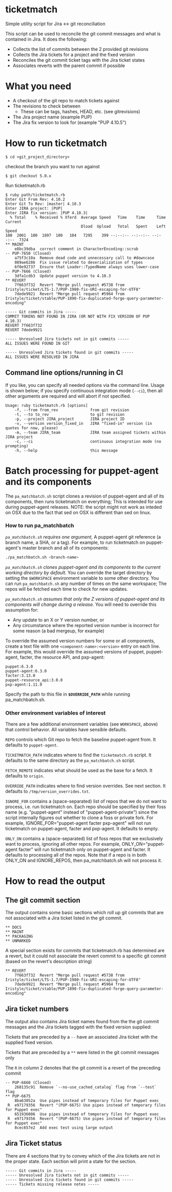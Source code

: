 # ticketmatch
Simple utility script for Jira &lt;-> git reconciliation

This script can be used to reconcile the git commit messages and what is contained in Jira. It does
the following:

* Collects the list of commits between the 2 provided git revisions
* Collects the Jira tickets for a project and the fixed version
* Reconciles the git commit ticket tags with the Jira ticket states
* Associates reverts with the parent commit if possible

# What you need

* A checkout of the git repo to match tickets against
* The revisions to check between
  * These can be tags, hashes, HEAD, etc. (see gitrevisions)
* The Jira project name (example PUP)
* The Jira fix version to look for (example "PUP 4.10.5")


# How to run ticketmatch

```$ cd <git_project_directory>  ```

checkout the branch you want to run against  

```$ git checkout 5.0.x  ```

Run ticketmatch.rb

```
$ ruby path/ticketmatch.rb  
Enter Git From Rev: 4.10.2
Enter Git To Rev: |master| 4.10.3
Enter JIRA project: |PUP|
Enter JIRA fix version: |PUP 4.10.3|
  % Total    % Received % Xferd  Average Speed   Time    Time     Time  Current
                                 Dload  Upload   Total   Spent    Left  Speed
100  2001  100  1897  100   104   7295    399 --:--:-- --:--:-- --:--:--  7324
** MAINT
    e8bc39dba  correct comment in CharacterEncoding::scrub
-- PUP-7650 (Closed)
    a75f3c10a  Remove dead code and unnecessary call to #downcase
    089ae6286  Fix issue related to deserialization of types
    6f0e92737  Ensure that Loader::TypedName always uses lower-case
-- PUP-7666 (Closed)
    3dfa1cdb3  Update puppet version to 4.10.3
** REVERT
    7f663f732  Revert "Merge pull request #5738 from Iristyle/ticket/LTS-1.7/PUP-1980-fix-URI-escaping-for-UTF8"
    7dede9921  Revert "Merge pull request #5964 from Iristyle/ticket/stable/PUP-1890-fix-duplicated-forge-query-parameter-encoding"

----- Git commits in Jira -----
COMMIT TOKENS NOT FOUND IN JIRA (OR NOT WITH FIX VERSION OF PUP 4.10.3)
REVERT 7f663f732
REVERT 7dede9921

----- Unresolved Jira tickets not in git commits -----
ALL ISSUES WERE FOUND IN GIT

----- Unresolved Jira tickets found in git commits -----
ALL ISSUES WERE RESOLVED IN JIRA
```
## Command line options/running in CI

If you like, you can specify all needed options via the command line. Usage is shown below; if you
specify continuous integration mode (`--ci`), then all other arguments are required and will abort
if not specified.

```
Usage: ruby ticketmatch.rb [options]
    -f, --from from_rev              from git revision
    -t, --to to_rev                  to git revision
    -p, --project JIRA_project       JIRA project ID
    -v, --version version_fixed_in   JIRA "fixed-in" version (in quotes for now, please)
    -m, --team JIRA_team             JIRA team assigned tickets within JIRA project
    -c, --ci                         continuous integration mode (no prompting)
    -h, --help                       this message
```

# Batch processing for puppet-agent and its components


The `pa_matchbatch.sh` script clones a revision of puppet-agent and all of its components, then runs
ticketmatch on everything; This is intended for use during puppet-agent releases. NOTE: the script might not work as inteded on OSX due to the
fact that sed on OSX is different than sed on linux.

### How to run pa_matchbatch

*`pa_matchbatch.sh` requires one argument,* A puppet-agent git reference (a branch name, a SHA, or
a tag). For example, to run ticketmatch on puppet-agent's master branch and all of its components:

```sh
./pa_matchbatch.sh <branch-name>
```

*`pa_matchbatch.sh` clones puppet-agent and its components to the current working directory by default.*
You can override the target directory by setting the `$WORKSPACE` environment variable to some other
directory. You can run `pa_matchbatch.sh` any number of times on the same workspace; The repos will
be fetched each time to check for new updates.

*`pa_matchbatch.sh` assumes that only the Z versions of puppet-agent and its components will change
during a release.* You will need to override this assumption for:

- Any update to an X or Y version number, or
- Any circumstance where the reported version number is incorrect for some reason (a bad mergeup, for example)

To override the assumed version numbers for some or all components, create a text file with one
`<component-name>:<version>` entry on each line. For example, this would override the assumed
versions of puppet, puppet-agent, facter, the resource API, and pxp-agent:

```
puppet:6.3.0
puppet-agent:6.3.0
facter:3.13.0
puppet-resource_api:3.0.0
pxp-agent:1.11.0
```

Specify the path to this file in **`$OVERRIDE_PATH`** while running pa_matchbatch.sh.

### Other environment variables of interest

There are a few additional environment variables (see `WORKSPACE`, above) that control behavior. All
variables have sensible defaults.

`REPO` controls which Git repo to fetch the baseline puppet-agent from. It defaults to
`puppet-agent`.

`TICKETMATCH_PATH` indicates where to find the `ticketmatch.rb` script. It defaults to the same
directory as the `pa_matchbatch.sh` script.

`FETCH_REMOTE` indicates what should be used as the base for a fetch. It defaults to `origin`.

`OVERRIDE_PATH` indicates where to find version overrides. See next section. It defaults to
`/tmp/version_overrides.txt`.

`IGNORE_FOR` contains a (space-separated) list of repos that we do not want to process, i.e.
run ticketmatch on. Each repo should be specified by their foss name (e.g. "puppet-agent" instead
of "puppet-agent-private") since the script internally figures out whether to clone a foss or private
fork. For example, IGNORE_FOR="puppet-agent facter pxp-agent" will not run ticketmatch on puppet-agent,
facter and pxp-agent. It defaults to empty.

`ONLY_ON` contains a (space-separated) list of foss repos that we exclusively want to process, ignoring 
all other repos. For example, ONLY_ON="puppet-agent facter" will run ticketmatch only on puppet-agent and
facter. It defaults to processing all of the repos. Note that if a repo is in both ONLY_ON and IGNORE_REPOS,
then pa_matchbatch.sh will not process it.

# How to read the output

## The git commit section

The output contains some basic sections which roll up git commits that are not associated with a
Jira ticket listed in the git commit.

```
** DOCS
** MAINT
** PACKAGING
** UNMARKED
```

A special section exists for commits that ticketmatch.rb has determined are a  revert, but it could
not associate the revert commit to a specific git commit (based on the revert's description string)

```
** REVERT
    7f663f732  Revert "Merge pull request #5738 from Iristyle/ticket/LTS-1.7/PUP-1980-fix-URI-escaping-for-UTF8"
    7dede9921  Revert "Merge pull request #5964 from Iristyle/ticket/stable/PUP-1890-fix-duplicated-forge-query-parameter-encoding"
```

## Jira ticket numbers

The output also contains Jira ticket names found from the the git commit messages and the Jira
tickets tagged with the fixed version supplied:

Tickets that are preceded by a `--` have an associated Jira ticket with the supplied fixed version.

Tickets that are preceded by a `**` were listed in the git commit messages only

The `R` in column 2 denotes that the git commit is a revert of the preceding commit

```
-- PUP-6660 (Closed)
    268135c91  Remove `--no-use_cached_catalog` flag from `--test` flag
** PUP-6675
    8ba63052a  Use pipes instead of temporary files for Puppet exec
 R  e97179356  Revert "(PUP-6675) Use pipes instead of temporary files for Puppet exec"
    651936006  Use pipes instead of temporary files for Puppet exec
 R  e97179356  Revert "(PUP-6675) Use pipes instead of temporary files for Puppet exec"
    8cec657e2  Add exec test using large output
```

## Jira Ticket status

There are 4 sections that try to convey which of the Jira tickets are not in the proper state. Each
section will print a state for the section.

```
----- Git commits in Jira -----
----- Unresolved Jira tickets not in git commits -----
----- Unresolved Jira tickets found in git commits -----
----- Tickets missing release notes -----
```

